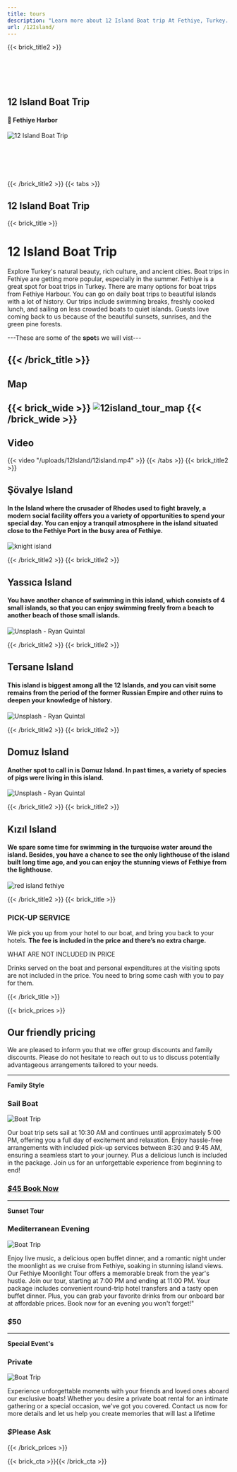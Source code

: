```yaml
---
title: tours
description: "Learn more about 12 Island Boat trip At Fethiye, Turkey. Book With One Of The Best Boats. Lunch Included."
url: /12Island/
---
```

{{< brick_title2 >}}
# ‎ 
## 12 Island Boat Trip
#### 📍 Fethiye Harbor
![12 Island Boat Trip](/uploads/photos/12Island.jpg)
# ‎ 
{{< /brick_title2 >}}
{{< tabs >}}

## 12 Island Boat Trip
{{< brick_title >}}
# 12 Island Boat Trip
Explore Turkey's natural beauty, rich culture, and ancient cities. Boat trips in Fethiye are getting more popular, especially in the summer. Fethiye is a great spot for boat trips in Turkey. There are many options for boat trips from Fethiye Harbour. You can go on daily boat trips to beautiful islands with a lot of history. Our trips include swimming breaks, freshly cooked lunch, and sailing on less crowded boats to quiet islands. Guests love coming back to us because of the beautiful sunsets, sunrises, and the green pine forests.

---These are some of the **spot**s we will vist---

{{< /brick_title >}}
---
## Map
{{< brick_wide >}}
![12island_tour_map](/uploads/12Island/12islandmap.png)
{{< /brick_wide >}}
---
## Video
{{< video "/uploads/12Island/12island.mp4" >}}
{{< /tabs >}}
{{< brick_title2 >}}
## Şövalye Island

#### In the Island where the crusader of Rhodes used to fight bravely, a modern social facility offers you a variety of opportunities to spend your special day. You can enjoy a tranquil atmosphere in the island situated close to the Fethiye Port in the busy area of Fethiye. 

![knight island](/uploads/12Island/knight.jpg)

{{< /brick_title2 >}}
{{< brick_title2 >}}
## Yassıca Island

#### You have another chance of swimming in this island, which consists of 4 small islands, so that you can enjoy swimming freely from a beach to another beach of those small islands.

![Unsplash - Ryan Quintal](/uploads/12Island/yassica.jpeg)

{{< /brick_title2 >}}
{{< brick_title2 >}}
## Tersane Island

#### This island is biggest among all the 12 Islands, and you can visit some remains from the period of the former Russian Empire and other ruins to deepen your knowledge of history.

![Unsplash - Ryan Quintal](/uploads/12Island/tersane-koyu.jpg)

{{< /brick_title2 >}}
{{< brick_title2 >}}
## Domuz Island

#### Another spot to call in is Domuz Island. In past times, a variety of species of pigs were living in this island.

![Unsplash - Ryan Quintal](/uploads/12Island/domuz.jpeg)


{{< /brick_title2 >}}
{{< brick_title2 >}}
## Kızıl Island

#### We spare some time for swimming in the turquoise water around the island. Besides, you have a chance to see the only lighthouse of the island built long time ago, and you can enjoy the stunning views of Fethiye from the lighthouse.

![red island fethiye](/uploads/12Island/kizilada.jpg)

{{< /brick_title2 >}}
{{< brick_title >}}

### PICK-UP SERVICE

We pick you up from your hotel to our boat, and bring you back to your hotels. **The fee is included in the price and there’s no extra charge.**

WHAT ARE NOT INCLUDED IN PRICE

Drinks served on the boat and personal expenditures at the visiting spots are not included in the price. You need to bring some cash with you to pay for them.

{{< /brick_title >}}

{{< brick_prices >}}
## Our friendly pricing

We are pleased to inform you that we offer group discounts and family discounts. Please do not hesitate to reach out to us to discuss potentially advantageous arrangements tailored to your needs.

---

**Family Style**
### Sail Boat

![Boat Trip](/uploads/12Island/boat/boat.jpeg)

 Our boat trip sets sail at 10:30 AM and continues until approximately 5:00 PM, offering you a full day of excitement and relaxation. Enjoy hassle-free arrangements with included pick-up services between 8:30 and 9:45 AM, ensuring a seamless start to your journey. Plus a delicious lunch is included in the package. Join us for an unforgettable experience from beginning to end!
### [_$_**45 Book Now**](/12Island/booking/)

--- 
**Sunset Tour**
### Mediterranean Evening

![Boat Trip](/uploads/12Island/boat/sunset.webp)

Enjoy live music, a delicious open buffet dinner, and a romantic night under the moonlight as we cruise from Fethiye, soaking in stunning island views. Our Fethiye Moonlight Tour offers a memorable break from the year's hustle.
Join our tour, starting at 7:00 PM and ending at 11:00 PM. Your package includes convenient round-trip hotel transfers and a tasty open buffet dinner. Plus, you can grab your favorite drinks from our onboard bar at affordable prices. Book now for an evening you won't forget!"

### _$_**50**
---

**Special Event's**
### Private

![Boat Trip](/uploads/12Island/boat/couple.jpeg)

Experience unforgettable moments with your friends and loved ones aboard our exclusive boats! Whether you desire a private boat rental for an intimate gathering or a special occasion, we've got you covered. Contact us now for more details and let us help you create memories that will last a lifetime

### _$_**Please Ask**
{{< /brick_prices >}}


{{< brick_cta >}}{{< /brick_cta >}}

